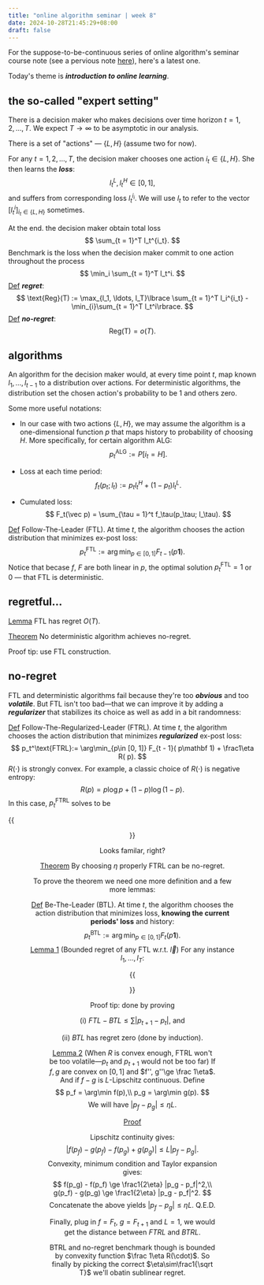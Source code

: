 ```yaml
---
title: "online algorithm seminar | week 8"
date: 2024-10-28T21:45:29+08:00
draft: false
---
```


For the suppose-to-be-continuous series of online algorithm's seminar course note (see a pervious note [here](/posts/online_seminar_week_1_n_2/)), here's a latest one.

Today's theme is ***introduction to online learning***.

## the so-called "expert setting"

There is a decision maker who makes decisions over time horizon $t = 1, 2, \ldots, T$. We expect $T\to \infty$ to be asymptotic in our analysis.

There is a set of "actions" — $\lbrace L, H\rbrace$ (assume two for now).

For any $t = 1, 2, \ldots, T$, the decision maker chooses one action $i_t \in \lbrace L, H\rbrace$. She then learns the ***loss***:
$$
l_t^L, l_t^H \in [0, 1],
$$
and suffers from corresponding loss $l_t^{i_i}$. We will use $l_t$ to refer to the vector $[l_t^i]_{i_t \in \lbrace L, H\rbrace}$ sometimes.

At the end. the decision maker obtain total loss
$$
\sum_{t = 1}^T l_t^{i_t}.
$$
Benchmark is the loss when the decision maker commit to one action throughout the process
$$
\min_i \sum_{t = 1}^T l_t^i.
$$
<u>Def</u> ***regret***:
$$
\text{Reg}(T) := \max_{l_1, \ldots, l_T}\lbrace \sum_{t = 1}^T l_i^{i_t} - \min_{i}\sum_{t = 1}^T l_t^i\rbrace.
$$
<u>Def</u> ***no-regret***:
$$
\text{Reg(T)} = o(T).
$$

## algorithms

An algorithm for the decision maker would, at every time point $t$, map known $l_1, \ldots, l_{t - 1}$ to a distribution over actions. For deterministic algorithms, the distribution set the chosen action's probability to be $1$ and others zero. 

Some more useful notations:

- In our case with two actions $\lbrace L, H\rbrace$, we may assume the algorithm is a one-dimensional function $p$ that maps history to probability of choosing $H$. More specifically, for certain algorithm ALG:
    $$
    p_t^\text{ALG} :=P[i_t = H ].
    $$

- Loss at each time period:
    $$
    f_t(p_t; l_t) := p_t l_t^H + (1 - p_t)l_t^L.
    $$

- Cumulated loss:
    $$
    F_t(\vec p) = \sum_{\tau = 1}^t f_\tau(p_\tau; l_\tau).
    $$

<u>Def</u> Follow-The-Leader (FTL). At time $t$, the algorithm chooses the action distribution that minimizes ex-post loss:
$$
p_t^\text{FTL}:= \arg\min_{p\in [0, 1]} F_{t - 1}( p\mathbf 1).
$$
Notice that becase $f$, $F$ are both linear in $p$, the optimal solution $p_t^\text{FTL} = 1$ or $0$ — that FTL is deterministic.

## regretful...

<u>Lemma</u> FTL has regret $O(T)$.

<u>Theorem</u> No deterministic algorithm achieves no-regret.

Proof tip: use FTL construction.

## no-regret

FTL and deterministic algorithms fail because they're too ***obvious*** and too ***volatile***. But FTL isn't too bad—that we can improve it by adding a ***regularizer*** that stabilizes its choice as well as add in a bit randomness:

<u>Def</u> Follow-The-Regularized-Leader (FTRL). At time $t$, the algorithm chooses the action distribution that minimizes ***regularized*** ex-post loss:
$$
p_t^\text{FTRL}:= \arg\min_{p\in [0, 1]} F_{t - 1}( p\mathbf 1) + \frac1\eta R( p).
$$
$R(\cdot)$ is strongly convex. For example, a classic choice of $R(\cdot)$ is negative entropy:
$$
R(p) = p \log p + (1 - p) \log (1 - p).
$$
In this case, $p^\text{FTRL}_t$ solves to be

{{<figure align="center" src="/wine/eq_2.jpeg" caption="" width="56%">}}

Looks familar, right?

<u>Theorem</u> By choosing $\eta$ properly FTRL can be no-regret.

To prove the theorem we need one more definition and a few more lemmas:

<u>Def</u> Be-The-Leader (BTL). At time $t$, the algorithm chooses the action distribution that minimizes loss, **knowing the current periods' loss** and history:
$$
p_t^\text{BTL}:= \arg\min_{p\in [0, 1]} F_{t}( p\mathbf 1).
$$
<u>Lemma 1</u> (Bounded regret of any FTL w.r.t. $\vec l$) For any instance $l_1, \ldots, l_T$:

{{<figure align="center" src="/wine/eq1.jpeg" caption="" width="56%">}}

Proof tip: done by proving

(i) $FTL - BTL \le \sum |p_{t + 1} - p_t|$, and

(ii) $BTL$ has regret zero (done by induction).

<u>Lemma 2</u> (When $R$ is convex enough, FTRL won't be too volatile—$p_t$ and $p_{t + 1}$ would not be too far) If $f, g$ are convex on $[0, 1]$ and $f'', g''\ge \frac 1\eta$. And if $f - g$ is $L$-Lipschitz continuous. Define
$$
p_f = \arg\min f(p),\\
p_g = \arg\min g(p).
$$
We will have $|p_f - p_g| \le \eta L$.

<u>Proof</u>

Lipschitz continuity gives:
$$
|f(p_f) - g(p_f) - f(p_g) + g(p_g)| \le L|p_f - p_g|.
$$
Convexity, minimum condition and Taylor expansion gives:
$$
f(p_g) - f(p_f) \ge \frac1{2\eta} |p_g - p_f|^2,\\
g(p_f) - g(p_g) \ge \frac1{2\eta} |p_g - p_f|^2.
$$
Concatenate the above yields $|p_f - p_g| \le \eta L$. Q.E.D.

Finally, plug in $f = F_{t}$, $g = F_{t + 1}$ and $L = 1$, we would get the distance between $FTRL$ and $BTRL$.

BTRL and no-regret benchmark though is bounded by convexity function $\frac 1\eta R(\cdot)$. So finally by picking the correct $\eta\sim\frac1{\sqrt T}$ we'll obatin sublinear regret.











